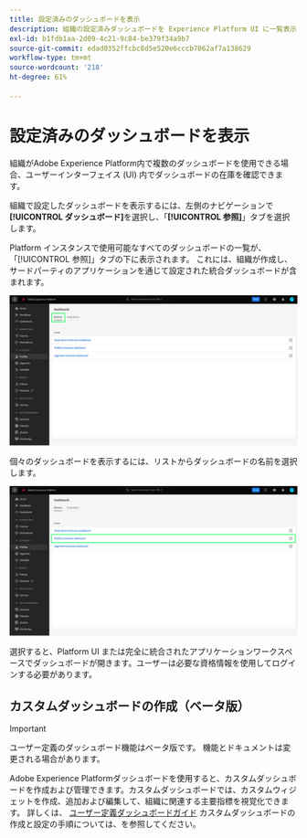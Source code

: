 ```yaml
---
title: 設定済みのダッシュボードを表示
description: 組織の設定済みダッシュボードを Experience Platform UI に一覧表示します。
exl-id: b1fdb1aa-2d09-4c21-9c84-be379f34a9b7
source-git-commit: edad0352ffcbc8d5e520e6cccb7062af7a138629
workflow-type: tm+mt
source-wordcount: '218'
ht-degree: 61%

---
```


# 設定済みのダッシュボードを表示

組織がAdobe Experience Platform内で複数のダッシュボードを使用できる場合、ユーザーインターフェイス (UI) 内でダッシュボードの在庫を確認できます。

組織で設定したダッシュボードを表示するには、左側のナビゲーションで&#x200B;**[!UICONTROL ダッシュボード]**&#x200B;を選択し、「**[!UICONTROL 参照]**」タブを選択します。

Platform インスタンスで使用可能なすべてのダッシュボードの一覧が、「[!UICONTROL 参照]」タブの下に表示されます。 これには、組織が作成し、サードパーティのアプリケーションを通じて設定された統合ダッシュボードが含まれます。

![UI のダッシュボードセクション内の「参照」タブ。](./images/inventory/browse-tab.png)

個々のダッシュボードを表示するには、リストからダッシュボードの名前を選択します。

![ダッシュボード名がハイライト表示された「参照」タブ。](./images/inventory/dashboard-name.png)

選択すると、Platform UI または完全に統合されたアプリケーションワークスペースでダッシュボードが開きます。ユーザーは必要な資格情報を使用してログインする必要があります。

## カスタムダッシュボードの作成（ベータ版）

>[!IMPORTANT]
>
>ユーザー定義のダッシュボード機能はベータ版です。 機能とドキュメントは変更される場合があります。

Adobe Experience Platformダッシュボードを使用すると、カスタムダッシュボードを作成および管理できます。カスタムダッシュボードでは、カスタムウィジェットを作成、追加および編集して、組織に関連する主要指標を視覚化できます。 詳しくは、 [ユーザー定義ダッシュボードガイド](./user-defined-dashboards.md) カスタムダッシュボードの作成と設定の手順については、を参照してください。
